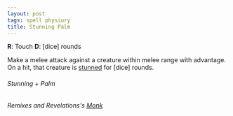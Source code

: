```yaml
---
layout: post
tags: spell physiury
title: Stunning Palm
---
```


**R**: Touch    **D**: [dice] rounds

Make a melee attack against a creature within melee range with advantage.  On a hit, that creature is [stunned](/2020/11/09/base-rules/) for [dice] rounds.
 
###### *Stunning + Palm*

###### Remixes and Revelations's [Monk](http://www.remixesandrevelations.com/2019/01/osr-monk.html)
